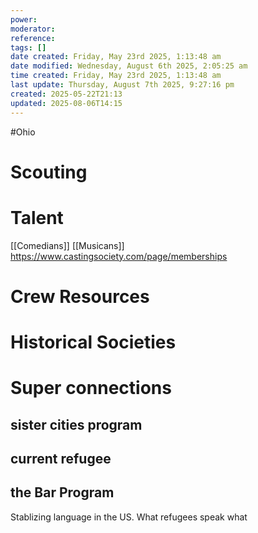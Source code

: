 ```yaml
---
power: 
moderator: 
reference: 
tags: []
date created: Friday, May 23rd 2025, 1:13:48 am
date modified: Wednesday, August 6th 2025, 2:05:25 am
time created: Friday, May 23rd 2025, 1:13:48 am
last update: Thursday, August 7th 2025, 9:27:16 pm
created: 2025-05-22T21:13
updated: 2025-08-06T14:15
---
```

#Ohio 
# Scouting

# Talent
[[Comedians]]
[[Musicans]]
https://www.castingsociety.com/page/memberships

# Crew Resources

# Historical Societies
# Super connections
## sister cities program

## current refugee

## the Bar Program
Stablizing language in the US.  What refugees speak what